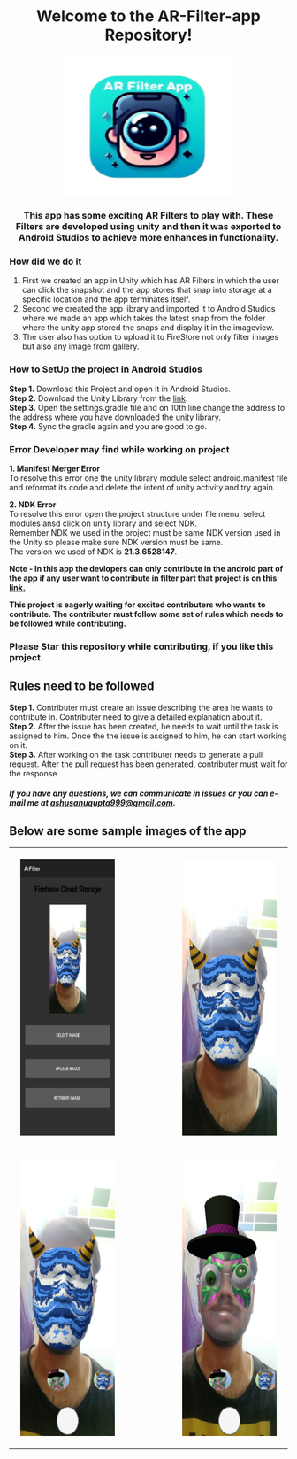 <div align="center"> 

# Welcome to the AR-Filter-app Repository!
 <td align="center">
      <h3></h3>
      <img src="App Screenshots/ARimage.png" width="300" height="250">
  <h3>This app has some exciting AR Filters to play with. These Filters are developed using unity and then it was exported to Android Studios to achieve more enhances in functionality.</h3>
    </td>
    </div>


### How did we do it 
1. First we created an app in Unity which has AR Filters in which the user can click the snapshot and the app stores that snap into storage at a specific location and the app terminates itself.
2. Second we created the app library and imported it to Android Studios where we made an app which takes the latest snap from the folder where the unity app stored the snaps and display it in the imageview.
3. The user also has option to upload it to FireStore not only filter images but also any image from gallery.

### How to SetUp the project in Android Studios
**Step 1.** Download this Project and open it in Android Studios.<br>
**Step 2.** Download the Unity Library from the <a href="https://drive.google.com/drive/folders/1XbMmsOlqrErZuj4fsZ2iLA2f13mKmX6H?usp=sharing">link</a>. <br>
**Step 3.** Open the settings.gradle file and on 10th line change the address to the address where you have downloaded the unity library.<br>
**Step 4.** Sync the gradle again and you are good to go.

### Error Developer may find while working on project
**1. Manifest Merger Error**<br>
To resolve this error one the unity library module select android.manifest file and reformat its code and delete the intent of unity activity and try again.<br>

**2. NDK Error**<br>
To resolve this error open the project structure under file menu, select modules ansd click on unity library and select NDK.<br>
Remember NDK we used in the project must be same NDK version used in the Unity so please make sure NDK version must be same.<br>
The version we used of NDK is **21.3.6528147**.<br>

**Note - In this app the devlopers can only contribute in the android part of the app if any user want to contribute in filter part that project is on this <a href="https://github.com/ashut0sh75/ARfilter-2">link.</a>**

**This project is eagerly waiting for excited contributers who wants to contribute. The contributer must follow some set of rules which needs to be followed while contributing.**

### Please Star this repository while contributing, if you like this project.

## Rules need to be followed

 **Step 1.** Contributer must create an issue describing the area he wants to contribute in. Contributer need to give a detailed explanation about it.<br>
**Step 2.**  After the issue has been created, he needs to wait until the task is assigned to him. Once the the issue is assigned to him, he can start working on it.<br>
**Step 3.** After working on the task contributer needs to generate a pull request. After the pull request has been generated, contributer must wait for the response.<br>

##### If you have any questions, we can communicate in issues or you can e-mail me at **ashusanugupta999@gmail.com**. 

## Below are some sample images of the app
<table align="center">
  <tr>
    <td style="padding: 20px;">
      <img src="App Screenshots/Image 1.jpg" width="300" height="500" alt="Image 1">
    <td>&nbsp;&nbsp;&nbsp;&nbsp;&nbsp;&nbsp;&nbsp;&nbsp;&nbsp;&nbsp;&nbsp;&nbsp;&nbsp;&nbsp;&nbsp;&nbsp;&nbsp;&nbsp;</td>
    <td style="padding: 20px;">
      <img src="App Screenshots/Image 2.jpg" width="300" height="500" alt="Image 2">
    </td>
  </tr>
  <tr>
    <td style="padding: 20px;">
      <img src="App Screenshots/Image 3.jpg" width="300" height="500" alt="Image 3">
    <td>&nbsp;&nbsp;&nbsp;&nbsp;&nbsp;&nbsp;&nbsp;&nbsp;&nbsp;&nbsp;&nbsp;&nbsp;&nbsp;&nbsp;&nbsp;&nbsp;&nbsp;&nbsp;</td>
    <td style="padding: 20px;">
      <img src="App Screenshots/Image 4.jpg" width="300" height="500" alt="Image 4">
    </td>
  </tr>
</table>











